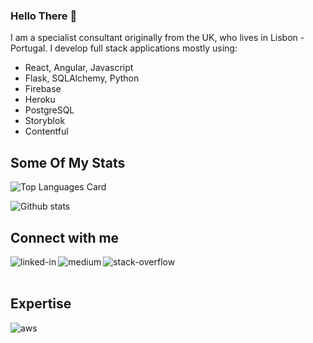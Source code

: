 ### Hello There 👋
I am a specialist consultant originally from the UK, who lives in Lisbon - Portugal.  I develop full stack applications mostly using:

- React, Angular, Javascript
- Flask, SQLAlchemy, Python
- Firebase
- Heroku
- PostgreSQL
- Storyblok
- Contentful

## Some Of My Stats
![Top Languages Card](https://github-readme-stats.vercel.app/api/top-langs/?username=docgecko)

![Github stats](https://github-readme-stats.vercel.app/api?username=docgecko&theme=highcontrast&show_icons=true&count_private=true)


## Connect with me
[<img align="left" alt="linked-in" src="https://img.shields.io/badge/linkedin-%230077B5.svg?&style=for-the-badge&logo=linkedin&logoColor=white" />](https://www.linkedin.com/in/darensdw)

[<img align="left" alt="medium" src="https://img.shields.io/badge/medium-%2312100E.svg?&style=for-the-badge&logo=medium&logoColor=white" />](https://medium.com/@darensdw)

[<img align="left" alt="stack-overflow" src="https://img.shields.io/badge/stack%20overflow-FE7A16?logo=stack-overflow&logoColor=white&style=for-the-badge" />](https://stackoverflow.com/users/400360/docgecko)

<br>
<br>

## Expertise
<img align="left" alt="aws" src="https://img.shields.io/badge/Amazon%20AWS-%23232F3E?logo=amazon-aws&logoColor=white&style=for-the-badge" />

<!--
**docgecko/docgecko** is a ✨ _special_ ✨ repository because its `README.md` (this file) appears on your GitHub profile.

Here are some ideas to get you started:

- 🔭 I’m currently working on ...
- 🌱 I’m currently learning ...
- 👯 I’m looking to collaborate on ...
- 🤔 I’m looking for help with ...
- 💬 Ask me about ...
- 📫 How to reach me: ...
- 😄 Pronouns: ...
- ⚡ Fun fact: ...
-->
